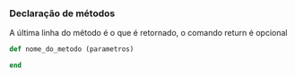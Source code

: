### Declaração de métodos
A última linha do método é o que é retornado,
o comando return é opcional
```ruby
def nome_do_metodo (parametros)

end
```
